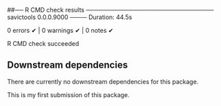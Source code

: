 ##── R CMD check results ────────────────────────────── savictools 0.0.0.9000 ────
Duration: 44.5s

0 errors ✔ | 0 warnings ✔ | 0 notes ✔

R CMD check succeeded

## Downstream dependencies
There are currently no downstream dependencies for this package.

This is my first submission of this package.
